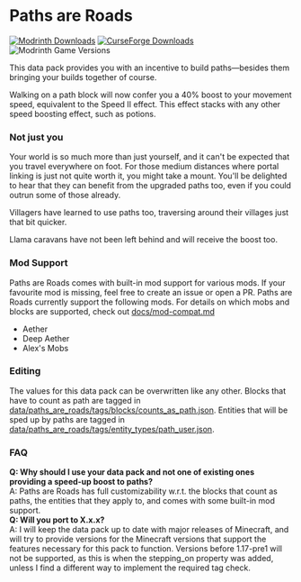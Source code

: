 # Paths are Roads
[![Modrinth Downloads](https://img.shields.io/modrinth/dt/paths-are-roads?style=flat&logo=modrinth&label=Modrinth)](https://modrinth.com/datapack/paths-are-roads)
[![CurseForge Downloads](https://img.shields.io/curseforge/dt/961218?style=flat&logo=curseforge&label=Curseforge)](https://www.curseforge.com/minecraft/texture-packs/paths-are-roads)
![Modrinth Game Versions](https://img.shields.io/modrinth/game-versions/paths-are-roads?style=flat&label=Supported%20Versions)

This data pack provides you with an incentive to build paths—besides them bringing your builds together of course.

Walking on a path block will now confer you a 40% boost to your movement speed, equivalent to the Speed II effect. This effect stacks with any other speed boosting effect, such as potions.

### Not just you
Your world is so much more than just yourself, and it can't be expected that you travel everywhere on foot. For those medium distances where portal linking is just not quite worth it, you might take a mount. You'll be delighted to hear that they can benefit from the upgraded paths too, even if you could outrun some of those already.

Villagers have learned to use paths too, traversing around their villages just that bit quicker. 

Llama caravans have not been left behind and will receive the boost too.

### Mod Support
Paths are Roads comes with built-in mod support for various mods. If your favourite mod is missing, feel free to create an issue or open a PR.
Paths are Roads currently support the following mods. For details on which mobs and blocks are supported, check out [docs/mod-compat.md](docs/mod-compat.md)  
- Aether  
- Deep Aether  
- Alex's Mobs  

### Editing
The values for this data pack can be overwritten like any other.
Blocks that have to count as path are tagged in [data/paths_are_roads/tags/blocks/counts_as_path.json](data/paths_are_roads/tags/blocks/counts_as_path.json).
Entities that will be sped up by paths are tagged in [data/paths_are_roads/tags/entity_types/path_user.json](data/paths_are_roads/tags/entity_types/path_user.json).

### FAQ
**Q: Why should I use your data pack and not one of existing ones providing a speed-up boost to paths?**  
A: Paths are Roads has full customizability w.r.t. the blocks that count as paths, the entities that they apply to, and comes with some built-in mod support.  
**Q: Will you port to X.x.x?**  
A: I will keep the data pack up to date with major releases of Minecraft, and will try to provide versions for the Minecraft versions that support the features necessary for this pack to function. Versions before 1.17-pre1 will not be supported, as this is when the stepping_on property was added, unless I find a different way to implement the required tag check.
